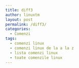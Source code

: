 ```yaml
---
title: diff3
author: linuxtm
layout: post
permalink: /diff3/
categories:
  - Comenzi
tags:
  - comenzi linux
  - comenzi linux de la a la z
  - lista comenzi linux
  - toate comenzile linux
---
```

